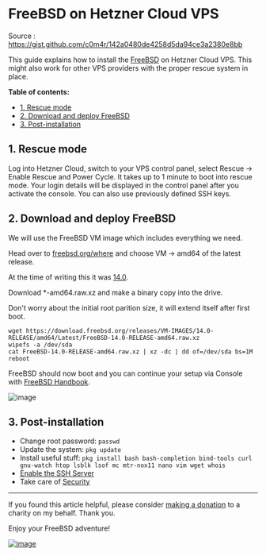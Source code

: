 # FreeBSD on Hetzner Cloud VPS

Source : https://gist.github.com/c0m4r/142a0480de4258d5da94ce3a2380e8bb

This guide explains how to install the [FreeBSD](https://www.freebsd.org/) on Hetzner Cloud VPS. This might also work for other VPS providers with the proper rescue system in place.

**Table of contents:**
 - [1. Rescue mode](#1-rescue-mode)
 - [2. Download and deploy FreeBSD](#2-download-and-deploy-freebsd)
 - [3. Post-installation](#3-post-installation)

## 1. Rescue mode

Log into Hetzner Cloud, switch to your VPS control panel, select Rescue -> Enable Rescue and Power Cycle. It takes up to 1 minute to boot into rescue mode. Your login details will be displayed in the control panel after you activate the console. You can also use previously defined SSH keys.

## 2. Download and deploy FreeBSD

We will use the FreeBSD VM image which includes everything we need.

Head over to [freebsd.org/where](https://www.freebsd.org/where/) and choose VM -> amd64 of the latest release.

At the time of writing this it was [14.0](https://download.freebsd.org/releases/VM-IMAGES/14.0-RELEASE/amd64/Latest/).

Download \*-amd64.raw.xz and make a binary copy into the drive.

Don't worry about the initial root parition size, it will extend itself after first boot.

```
wget https://download.freebsd.org/releases/VM-IMAGES/14.0-RELEASE/amd64/Latest/FreeBSD-14.0-RELEASE-amd64.raw.xz
wipefs -a /dev/sda
cat FreeBSD-14.0-RELEASE-amd64.raw.xz | xz -dc | dd of=/dev/sda bs=1M
reboot
```

FreeBSD should now boot and you can continue your setup via Console with [FreeBSD Handbook](https://docs.freebsd.org/en/books/handbook/).

![image](https://gist.github.com/assets/6292788/a900b8b3-d6bc-4d21-a523-f2ca69349e77)

## 3. Post-installation

 - Change root password: ```passwd```
 - Update the system: ```pkg update```
 - Install useful stuff: ```pkg install bash bash-completion bind-tools curl gnu-watch htop lsblk lsof mc mtr-nox11 nano vim wget whois```
- [Enable the SSH Server](https://docs.freebsd.org/en/books/handbook/security/#_enabling_the_ssh_server)
- Take care of [Security](https://docs.freebsd.org/en/books/handbook/security/)

---

If you found this article helpful, please consider [making a donation](https://en.wosp.org.pl/fundacja/jak-wspierac-wosp/wesprzyj-online) to a charity on my behalf. Thank you.

Enjoy your FreeBSD adventure!

[![image](https://gist.github.com/assets/6292788/f950a2a2-aa6f-4c83-a2af-c51c6f003503)](https://creativecommons.org/publicdomain/zero/1.0/)
